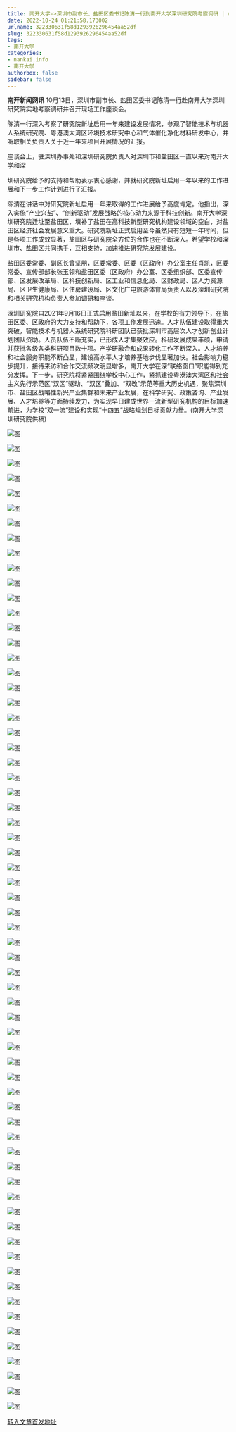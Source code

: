 ```yaml
---
title: 南开大学->深圳市副市长、盐田区委书记陈清一行到南开大学深圳研究院考察调研 | nankai.info
date: 2022-10-24 01:21:58.173002
urlname: 322330631f58d1293926296454aa52df
slug: 322330631f58d1293926296454aa52df
tags: 
- 南开大学
categories:
- nankai.info
- 南开大学
authorbox: false
sidebar: false
---
```

**南开新闻网讯** 10月13日，深圳市副市长、盐田区委书记陈清一行赴南开大学深圳研究院实地考察调研并召开现场工作座谈会。

陈清一行深入考察了研究院新址启用一年来建设发展情况，参观了智能技术与机器人系统研究院、粤港澳大湾区环境技术研究中心和气体催化净化材料研发中心，并听取相关负责人关于近一年来项目开展情况的汇报。

座谈会上，驻深圳办事处和深圳研究院负责人对深圳市和盐田区一直以来对南开大学和深
<!--more-->
圳研究院给予的支持和帮助表示衷心感谢，并就研究院新址启用一年以来的工作进展和下一步工作计划进行了汇报。

陈清在讲话中对研究院新址启用一年来取得的工作进展给予高度肯定。他指出，深入实施“产业兴盐”、“创新驱动”发展战略的核心动力来源于科技创新。南开大学深圳研究院迁址至盐田区，填补了盐田在高科技新型研究机构建设领域的空白，对盐田区经济社会发展意义重大。研究院新址正式启用至今虽然只有短短一年时间，但是各项工作成效显著，盐田区与研究院全方位的合作也在不断深入。希望学校和深圳市、盐田区共同携手，互相支持，加速推进研究院发展建设。

盐田区委常委、副区长曾坚朋，区委常委、区委（区政府）办公室主任肖凯，区委常委、宣传部部长张玉领和盐田区委（区政府）办公室、区委组织部、区委宣传部、区发展改革局、区科技创新局、区工业和信息化局、区财政局、区人力资源局、区卫生健康局、区住房建设局、区文化广电旅游体育局负责人以及深圳研究院和相关研究机构负责人参加调研和座谈。

深圳研究院自2021年9月16日正式启用盐田新址以来，在学校的有力领导下，在盐田区委、区政府的大力支持和帮助下，各项工作发展迅速。人才队伍建设取得重大突破，智能技术与机器人系统研究院科研团队已获批深圳市高层次人才创新创业计划团队资助。人员队伍不断充实，已形成人才集聚效应。科研发展成果丰硕，申请并获批各级各类科研项目数十项。产学研融合和成果转化工作不断深入。人才培养和社会服务职能不断凸显，建设高水平人才培养基地步伐显著加快。社会影响力稳步提升，接待来访和合作交流频次明显增多，南开大学在深“联络窗口”职能得到充分发挥。下一步，研究院将紧紧围绕学校中心工作，紧抓建设粤港澳大湾区和社会主义先行示范区“双区”驱动、“双区”叠加、“双改”示范等重大历史机遇，聚焦深圳市、盐田区战略性新兴产业集群和未来产业发展，在科学研究、政策咨询、产业发展、人才培养等方面持续发力，为实现早日建成世界一流新型研究机构的目标加速前进，为学校“双一流”建设和实现“十四五”战略规划目标贡献力量。(南开大学深圳研究院供稿)

![图](http://news.nankai.edu.cn/ywsd/system/2022/10/17/g)

![图](http://news.nankai.edu.cn/ywsd/system/2022/10/17/p)

![图](http://news.nankai.edu.cn/ywsd/system/2022/10/17/j)

![图](http://news.nankai.edu.cn/ywsd/system/2022/10/17/)

![图](http://news.nankai.edu.cn/ywsd/system/2022/10/17/a)

![图](http://news.nankai.edu.cn/ywsd/system/2022/10/17/8)

![图](http://news.nankai.edu.cn/ywsd/system/2022/10/17/5)

![图](http://news.nankai.edu.cn/ywsd/system/2022/10/17/3)

![图](http://news.nankai.edu.cn/ywsd/system/2022/10/17/b)

![图](http://news.nankai.edu.cn/ywsd/system/2022/10/17/9)

![图](http://news.nankai.edu.cn/ywsd/system/2022/10/17/0)

![图](http://news.nankai.edu.cn/ywsd/system/2022/10/17/0)

![图](http://news.nankai.edu.cn/ywsd/system/2022/10/17/_)

![图](http://news.nankai.edu.cn/ywsd/system/2022/10/17/9)

![图](http://news.nankai.edu.cn/ywsd/system/2022/10/17/0)

![图](http://news.nankai.edu.cn/ywsd/system/2022/10/17/5)

![图](http://news.nankai.edu.cn/ywsd/system/2022/10/17/8)

![图](http://news.nankai.edu.cn/ywsd/system/2022/10/17/4)

![图](http://news.nankai.edu.cn/ywsd/system/2022/10/17/0)

![图](http://news.nankai.edu.cn/ywsd/system/2022/10/17/0)

![图](http://news.nankai.edu.cn/ywsd/system/2022/10/17/0)

![图](http://news.nankai.edu.cn/ywsd/system/2022/10/17/3)

![图](http://news.nankai.edu.cn/ywsd/system/2022/10/17/0)

![图](http://news.nankai.edu.cn/ywsd/system/2022/10/17/0)

![图](http://news.nankai.edu.cn/)

![图](http://news.nankai.edu.cn/ywsd/system/2022/10/17/5)

![图](http://news.nankai.edu.cn/ywsd/system/2022/10/17/8)

![图](http://news.nankai.edu.cn/ywsd/system/2022/10/17/4)

![图](http://news.nankai.edu.cn/)

![图](http://news.nankai.edu.cn/ywsd/system/2022/10/17/0)

![图](http://news.nankai.edu.cn/ywsd/system/2022/10/17/0)

![图](http://news.nankai.edu.cn/ywsd/system/2022/10/17/0)

![图](http://news.nankai.edu.cn/)

![图](http://news.nankai.edu.cn/ywsd/system/2022/10/17/3)

![图](http://news.nankai.edu.cn/ywsd/system/2022/10/17/0)

![图](http://news.nankai.edu.cn/ywsd/system/2022/10/17/0)

![图](http://news.nankai.edu.cn/)

![图](http://news.nankai.edu.cn/ywsd/system/2022/10/17/c)

![图](http://news.nankai.edu.cn/ywsd/system/2022/10/17/i)

![图](http://news.nankai.edu.cn/ywsd/system/2022/10/17/p)

![图](http://news.nankai.edu.cn/)

![图](http://news.nankai.edu.cn/ywsd/system/2022/10/17/n)

![图](http://news.nankai.edu.cn/ywsd/system/2022/10/17/c)

![图](http://news.nankai.edu.cn/ywsd/system/2022/10/17/)

![图](http://news.nankai.edu.cn/ywsd/system/2022/10/17/u)

![图](http://news.nankai.edu.cn/ywsd/system/2022/10/17/d)

![图](http://news.nankai.edu.cn/ywsd/system/2022/10/17/e)

![图](http://news.nankai.edu.cn/ywsd/system/2022/10/17/)

![图](http://news.nankai.edu.cn/ywsd/system/2022/10/17/i)

![图](http://news.nankai.edu.cn/ywsd/system/2022/10/17/a)

![图](http://news.nankai.edu.cn/ywsd/system/2022/10/17/k)

![图](http://news.nankai.edu.cn/ywsd/system/2022/10/17/n)

![图](http://news.nankai.edu.cn/ywsd/system/2022/10/17/a)

![图](http://news.nankai.edu.cn/ywsd/system/2022/10/17/n)

![图](http://news.nankai.edu.cn/ywsd/system/2022/10/17/)

![图](http://news.nankai.edu.cn/ywsd/system/2022/10/17/s)

![图](http://news.nankai.edu.cn/ywsd/system/2022/10/17/w)

![图](http://news.nankai.edu.cn/ywsd/system/2022/10/17/e)

![图](http://news.nankai.edu.cn/ywsd/system/2022/10/17/n)

![图](http://news.nankai.edu.cn/)

![图](http://news.nankai.edu.cn/)

![图](http://news.nankai.edu.cn/ywsd/system/2022/10/17/:)

![图](http://news.nankai.edu.cn/ywsd/system/2022/10/17/p)

![图](http://news.nankai.edu.cn/ywsd/system/2022/10/17/t)

![图](http://news.nankai.edu.cn/ywsd/system/2022/10/17/t)

![图](http://news.nankai.edu.cn/ywsd/system/2022/10/17/h)

[转入文章首发地址](http://news.nankai.edu.cn/ywsd/system/2022/10/17/030053183.shtml)